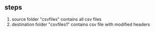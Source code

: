 ## steps

1. source folder "csvfiles" contains all csv files
2. destination folder "csvfiles1" contains csv file with modified headers
